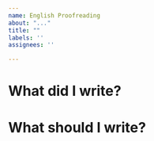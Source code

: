 ```yaml
---
name: English Proofreading
about: "..."
title: ""
labels: ''
assignees: ''

---
```


# What did I write?

# What should I write?

